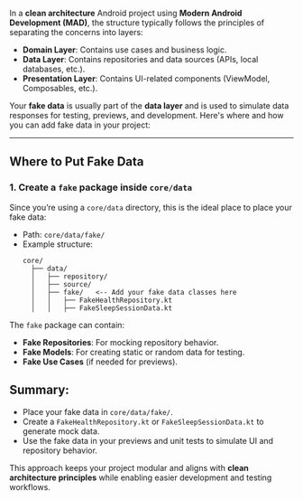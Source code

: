 In a **clean architecture** Android project using **Modern Android Development (MAD)**, the structure 
typically follows the principles of separating the concerns into layers:

- **Domain Layer**: Contains use cases and business logic.
- **Data Layer**: Contains repositories and data sources (APIs, local databases, etc.).
- **Presentation Layer**: Contains UI-related components (ViewModel, Composables, etc.).

Your **fake data** is usually part of the **data layer** and is used to simulate data responses for 
testing, previews, and development. Here's where and how you can add fake data in your project:

---

## **Where to Put Fake Data**

### 1. **Create a `fake` package inside `core/data`**

Since you’re using a `core/data` directory, this is the ideal place to place your fake data:
- Path: `core/data/fake/`
- Example structure:
  ```
  core/
    ├── data/
    │   ├── repository/
    │   ├── source/
    │   ├── fake/   <-- Add your fake data classes here
    │   │   ├── FakeHealthRepository.kt
    │   │   ├── FakeSleepSessionData.kt
  ```

The `fake` package can contain:
- **Fake Repositories**: For mocking repository behavior.
- **Fake Models**: For creating static or random data for testing.
- **Fake Use Cases** (if needed for previews).

## Summary:

- Place your fake data in `core/data/fake/`.
- Create a `FakeHealthRepository.kt` or `FakeSleepSessionData.kt` to generate mock data.
- Use the fake data in your previews and unit tests to simulate UI and repository behavior.

This approach keeps your project modular and aligns with **clean architecture principles** while 
enabling easier development and testing workflows.